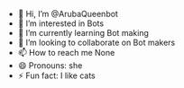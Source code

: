 - 👋 Hi, I’m @ArubaQueenbot
- 👀 I’m interested in Bots
- 🌱 I’m currently learning Bot making
- 💞️ I’m looking to collaborate on Bot makers
- 📫 How to reach me None
- 😄 Pronouns: she
- ⚡ Fun fact: I like cats

<!---
ArubaQueenbot/ArubaQueenbot is a ✨ special ✨ repository because its `README.md` (this file) appears on your GitHub profile.
You can click the Preview link to take a look at your changes.
--->
